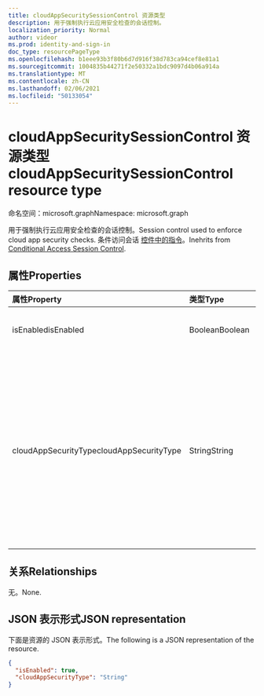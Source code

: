 ```yaml
---
title: cloudAppSecuritySessionControl 资源类型
description: 用于强制执行云应用安全检查的会话控制。
localization_priority: Normal
author: videor
ms.prod: identity-and-sign-in
doc_type: resourcePageType
ms.openlocfilehash: b1eee93b3f80b6d7d916f38d783ca94cef8e81a1
ms.sourcegitcommit: 1004835b44271f2e50332a1bdc9097d4b06a914a
ms.translationtype: MT
ms.contentlocale: zh-CN
ms.lasthandoff: 02/06/2021
ms.locfileid: "50133054"
---
```

# <a name="cloudappsecuritysessioncontrol-resource-type"></a><span data-ttu-id="2c24e-103">cloudAppSecuritySessionControl 资源类型</span><span class="sxs-lookup"><span data-stu-id="2c24e-103">cloudAppSecuritySessionControl resource type</span></span>

<span data-ttu-id="2c24e-104">命名空间：microsoft.graph</span><span class="sxs-lookup"><span data-stu-id="2c24e-104">Namespace: microsoft.graph</span></span>

<span data-ttu-id="2c24e-105">用于强制执行云应用安全检查的会话控制。</span><span class="sxs-lookup"><span data-stu-id="2c24e-105">Session control used to enforce cloud app security checks.</span></span> <span data-ttu-id="2c24e-106">条件访问会话 [控件中的指令](conditionalaccesssessioncontrol.md)。</span><span class="sxs-lookup"><span data-stu-id="2c24e-106">Inehrits from [Conditional Access Session Control](conditionalaccesssessioncontrol.md).</span></span>

## <a name="properties"></a><span data-ttu-id="2c24e-107">属性</span><span class="sxs-lookup"><span data-stu-id="2c24e-107">Properties</span></span>

| <span data-ttu-id="2c24e-108">属性</span><span class="sxs-lookup"><span data-stu-id="2c24e-108">Property</span></span>     | <span data-ttu-id="2c24e-109">类型</span><span class="sxs-lookup"><span data-stu-id="2c24e-109">Type</span></span>        | <span data-ttu-id="2c24e-110">说明</span><span class="sxs-lookup"><span data-stu-id="2c24e-110">Description</span></span> |
|:-------------|:------------|:------------|
|<span data-ttu-id="2c24e-111">isEnabled</span><span class="sxs-lookup"><span data-stu-id="2c24e-111">isEnabled</span></span>     |<span data-ttu-id="2c24e-112">Boolean</span><span class="sxs-lookup"><span data-stu-id="2c24e-112">Boolean</span></span>      | <span data-ttu-id="2c24e-113">指定是否启用会话控件。</span><span class="sxs-lookup"><span data-stu-id="2c24e-113">Specifies whether the session control is enabled.</span></span> |
|<span data-ttu-id="2c24e-114">cloudAppSecurityType</span><span class="sxs-lookup"><span data-stu-id="2c24e-114">cloudAppSecurityType</span></span>|<span data-ttu-id="2c24e-115">String</span><span class="sxs-lookup"><span data-stu-id="2c24e-115">String</span></span>| <span data-ttu-id="2c24e-116">可能的值是：`mcasConfigured`、`monitorOnly`、`blockDownloads`、`unknownFutureValue`。</span><span class="sxs-lookup"><span data-stu-id="2c24e-116">Possible values are: `mcasConfigured`, `monitorOnly`, `blockDownloads`, `unknownFutureValue`.</span></span> <span data-ttu-id="2c24e-117">有关详细信息，请参阅为特别推荐 [的应用部署条件访问应用控件](/cloud-app-security/proxy-deployment-aad)。</span><span class="sxs-lookup"><span data-stu-id="2c24e-117">For more information, see [Deploy Conditional Access App Control for featured apps](/cloud-app-security/proxy-deployment-aad).</span></span> |

## <a name="relationships"></a><span data-ttu-id="2c24e-118">关系</span><span class="sxs-lookup"><span data-stu-id="2c24e-118">Relationships</span></span>

<span data-ttu-id="2c24e-119">无。</span><span class="sxs-lookup"><span data-stu-id="2c24e-119">None.</span></span>

## <a name="json-representation"></a><span data-ttu-id="2c24e-120">JSON 表示形式</span><span class="sxs-lookup"><span data-stu-id="2c24e-120">JSON representation</span></span>

<span data-ttu-id="2c24e-121">下面是资源的 JSON 表示形式。</span><span class="sxs-lookup"><span data-stu-id="2c24e-121">The following is a JSON representation of the resource.</span></span>

<!-- {
  "blockType": "resource",
  "optionalProperties": [

  ],
  "@odata.type": "microsoft.graph.cloudAppSecuritySessionControl",
  "baseType": "microsoft.graph.conditionalAccessSessionControl"
}-->

```json
{
  "isEnabled": true,
  "cloudAppSecurityType": "String"
}
```

<!-- uuid: 16cd6b66-4b1a-43a1-adaf-3a886856ed98
2019-02-04 14:57:30 UTC -->
<!-- {
  "type": "#page.annotation",
  "description": "cloudAppSecuritySessionControl resource",
  "keywords": "",
  "section": "documentation",
  "tocPath": ""
}-->
